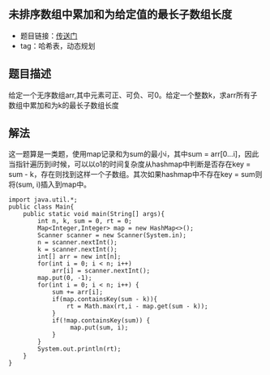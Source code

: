 ## 未排序数组中累加和为给定值的最长子数组长度
- 题目链接：[传送门](https://www.nowcoder.com/practice/36fb0fd3c656480c92b569258a1223d5?tpId=101&tqId=33077&tPage=1&rp=1&ru=/ta/programmer-code-interview-guide&qru=/ta/programmer-code-interview-guide/question-ranking)
- tag：哈希表，动态规划

## 题目描述
给定一个无序数组arr,其中元素可正、可负、可0。给定一个整数k，求arr所有子数组中累加和为k的最长子数组长度

## 解法
这一题算是一类题，使用map记录和为sum的最小i，其中sum = arr[0...i]，因此当指针遍历到i时候，可以以o1的时间复杂度从hashmap中判断是否存在key = sum - k，存在则找到这样一个子数组。其次如果hashmap中不存在key = sum则将(sum, i)插入到map中。
```
import java.util.*;
public class Main{
    public static void main(String[] args){
        int n, k, sum = 0, rt = 0;
        Map<Integer,Integer> map = new HashMap<>();
        Scanner scanner = new Scanner(System.in);
        n = scanner.nextInt();
        k = scanner.nextInt();
        int[] arr = new int[n];
        for(int i = 0; i < n; i++)
            arr[i] = scanner.nextInt();
        map.put(0, -1);
        for(int i = 0; i < n; i++) {
            sum += arr[i];
            if(map.containsKey(sum - k)){
                rt = Math.max(rt,i - map.get(sum - k));
            }
            if(!map.containsKey(sum)) {
                 map.put(sum, i);
            }
        }
        System.out.println(rt);
    }
}
```